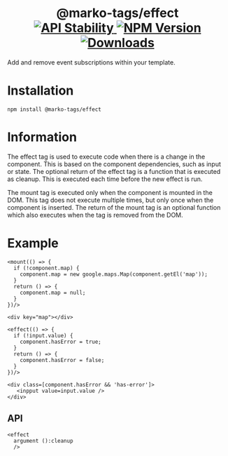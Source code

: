 <h1 align="center">
  <!-- Logo -->
  <br/>
  @marko-tags/effect
	<br/>

  <!-- Stability -->
  <a href="https://nodejs.org/api/documentation.html#documentation_stability_index">
    <img src="https://img.shields.io/badge/stability-unstable-red.svg" alt="API Stability"/>
  </a>
  <!-- NPM Version -->
  <a href="https://npmjs.org/package/@marko-tags/effect">
    <img src="https://img.shields.io/npm/v/@marko-tags/effect.svg" alt="NPM Version"/>
  </a>
  <!-- Downloads -->
  <a href="https://npmjs.org/package/@marko-tags/effect">
    <img src="https://img.shields.io/npm/dm/@marko-tags/effect.svg" alt="Downloads"/>
  </a>
</h1>

Add and remove event subscriptions within your template.

# Installation

```console
npm install @marko-tags/effect
```

# Information
The effect tag is used to execute code when there is a change in the component. This is based on the component dependencies, such as input or state. The optional return of the effect tag is a function that is executed as cleanup. This is executed each time before the new effect is run. 

The mount tag is executed only when the component is mounted in the DOM. This tag does not execute multiple times, but only once when the component is inserted. The return of the mount tag is an optional function which also executes when the tag is removed from the DOM. 

# Example

```marko
<mount(() => {
  if (!component.map) {
    component.map = new google.maps.Map(component.getEl('map'));
  }
  return () => {
    component.map = null;
  }
})/>

<div key="map"></div>
```

```marko
<effect(() => {
  if (!input.value) {
    component.hasError = true;
  }
  return () => {
    component.hasError = false;
  }
})/>

<div class=[component.hasError && 'has-error']>
   <inpput value=input.value />
</div>
```

## API

```marko
<effect
  argument ():cleanup
  />
```
